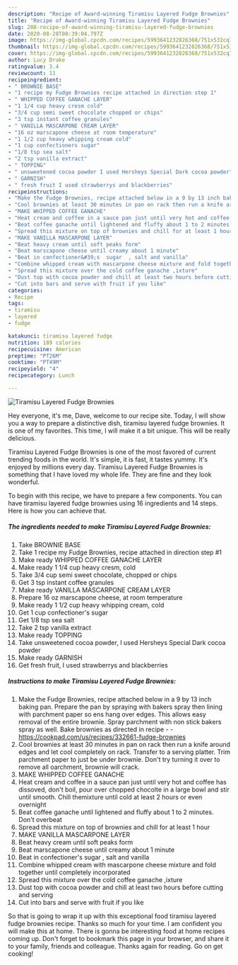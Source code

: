 ```yaml
---
description: "Recipe of Award-winning Tiramisu Layered Fudge Brownies"
title: "Recipe of Award-winning Tiramisu Layered Fudge Brownies"
slug: 208-recipe-of-award-winning-tiramisu-layered-fudge-brownies
date: 2020-08-28T08:39:04.797Z
image: https://img-global.cpcdn.com/recipes/5993641232826368/751x532cq70/tiramisu-layered-fudge-brownies-recipe-main-photo.jpg
thumbnail: https://img-global.cpcdn.com/recipes/5993641232826368/751x532cq70/tiramisu-layered-fudge-brownies-recipe-main-photo.jpg
cover: https://img-global.cpcdn.com/recipes/5993641232826368/751x532cq70/tiramisu-layered-fudge-brownies-recipe-main-photo.jpg
author: Lucy Drake
ratingvalue: 3.4
reviewcount: 11
recipeingredient:
- " BROWNIE BASE"
- "1 recipe my Fudge Brownies recipe attached in direction step 1"
- " WHIPPED COFFEE GANACHE LAYER"
- "1 1/4 cup heavy cresm cold"
- "3/4 cup semi sweet chocolate chopped or chips"
- "3 tsp instant coffee granules"
- " VANILLA MASCARPONE CREAM LAYER"
- "16 oz marscapone cheese at room temperature"
- "1 1/2 cup heavy whipping cream cold"
- "1 cup confectioners sugar"
- "1/8 tsp sea salt"
- "2 tsp vanilla extract"
- " TOPPING"
- " unsweetened cocoa powder I used Hersheys Special Dark cocoa powder"
- " GARNISH"
- " fresh fruit I used strawberrys and blackberries"
recipeinstructions:
- "Make the Fudge Brownies, recipe attached below in a 9 by 13 inch baking pan. Prepare the pan by spraying with bakers spray then lining with parchment paper so ens hang over edges. This allows easy removal of the entire brownie. Spray parchment with non stick bakers spray as well. Bake brownies as directed in recipe  https://cookpad.com/us/recipes/332661-fudge-brownies"
- "Cool brownies at least 30 minutes in pan on rack then run a knife around edges and let  cool completely  on  rack. Transfer to a serving platter. Trim parchment paper to just be under brownie. Don&#39;t try turning it over to remove all oarchment, brownie will crack."
- "MAKE WHIPPED COFFEE GANACHE"
- "Heat cream and coffee in a sauce pan just until very hot and coffee has dissoved, don&#39;t boil, pour over chopped chocolte in a large bowl and stir until smooth. Chill themixture until cold at least 2 hours or even overnight"
- "Beat coffee ganache until lightened and fluffy about 1 to 2 minutes. Don&#39;t overbeat"
- "Spread this mixture on top of brownies and chill for at least 1 hour"
- "MAKE VANILLA MASCARPONE LAYER"
- "Beat heavy cream until soft peaks form"
- "Beat marscapone cheese until creamy about 1 minute"
- "Beat in confectioner&#39;s  sugar  , salt and vanilla"
- "Combine whipped cream with mascarpone cheese mixture and fold together until completely  incorporated"
- "Spread this mixture over the cold coffee ganache ,ixture"
- "Dust top with cocoa powder and chill at least two hours before cutting and serving"
- "Cut into bars and serve with fruit if you like"
categories:
- Recipe
tags:
- tiramisu
- layered
- fudge

katakunci: tiramisu layered fudge 
nutrition: 189 calories
recipecuisine: American
preptime: "PT26M"
cooktime: "PT49M"
recipeyield: "4"
recipecategory: Lunch

---
```



![Tiramisu Layered Fudge Brownies](https://img-global.cpcdn.com/recipes/5993641232826368/751x532cq70/tiramisu-layered-fudge-brownies-recipe-main-photo.jpg)

Hey everyone, it's me, Dave, welcome to our recipe site. Today, I will show you a way to prepare a distinctive dish, tiramisu layered fudge brownies. It is one of my favorites. This time, I will make it a bit unique. This will be really delicious.



Tiramisu Layered Fudge Brownies is one of the most favored of current trending foods in the world. It's simple, it is fast, it tastes yummy. It's enjoyed by millions every day. Tiramisu Layered Fudge Brownies is something that I have loved my whole life. They are fine and they look wonderful.


To begin with this recipe, we have to prepare a few components. You can have tiramisu layered fudge brownies using 16 ingredients and 14 steps. Here is how you can achieve that.

<!--inarticleads1-->

##### The ingredients needed to make Tiramisu Layered Fudge Brownies:

1. Take  BROWNIE BASE
1. Take 1 recipe my Fudge Brownies, recipe attached in direction step #1
1. Make ready  WHIPPED COFFEE GANACHE LAYER
1. Make ready 1 1/4 cup heavy cresm, cold
1. Take 3/4 cup semi sweet chocolate, chopped or chips
1. Get 3 tsp instant coffee granules
1. Make ready  VANILLA MASCARPONE CREAM LAYER
1. Prepare 16 oz marscapone cheese, at room temperature
1. Make ready 1 1/2 cup heavy whipping cream, cold
1. Get 1 cup confectioner&#39;s sugar
1. Get 1/8 tsp sea salt
1. Take 2 tsp vanilla extract
1. Make ready  TOPPING
1. Take  unsweetened cocoa powder, I used Hersheys Special Dark cocoa powder
1. Make ready  GARNISH
1. Get  fresh fruit, I used strawberrys and blackberries




<!--inarticleads2-->

##### Instructions to make Tiramisu Layered Fudge Brownies:

1. Make the Fudge Brownies, recipe attached below in a 9 by 13 inch baking pan. Prepare the pan by spraying with bakers spray then lining with parchment paper so ens hang over edges. This allows easy removal of the entire brownie. Spray parchment with non stick bakers spray as well. Bake brownies as directed in recipe -  - https://cookpad.com/us/recipes/332661-fudge-brownies
1. Cool brownies at least 30 minutes in pan on rack then run a knife around edges and let  cool completely  on  rack. Transfer to a serving platter. Trim parchment paper to just be under brownie. Don&#39;t try turning it over to remove all oarchment, brownie will crack.
1. MAKE WHIPPED COFFEE GANACHE
1. Heat cream and coffee in a sauce pan just until very hot and coffee has dissoved, don&#39;t boil, pour over chopped chocolte in a large bowl and stir until smooth. Chill themixture until cold at least 2 hours or even overnight
1. Beat coffee ganache until lightened and fluffy about 1 to 2 minutes. Don&#39;t overbeat
1. Spread this mixture on top of brownies and chill for at least 1 hour
1. MAKE VANILLA MASCARPONE LAYER
1. Beat heavy cream until soft peaks form
1. Beat marscapone cheese until creamy about 1 minute
1. Beat in confectioner&#39;s  sugar  , salt and vanilla
1. Combine whipped cream with mascarpone cheese mixture and fold together until completely  incorporated
1. Spread this mixture over the cold coffee ganache ,ixture
1. Dust top with cocoa powder and chill at least two hours before cutting and serving
1. Cut into bars and serve with fruit if you like




So that is going to wrap it up with this exceptional food tiramisu layered fudge brownies recipe. Thanks so much for your time. I am confident you will make this at home. There is gonna be interesting food at home recipes coming up. Don't forget to bookmark this page in your browser, and share it to your family, friends and colleague. Thanks again for reading. Go on get cooking!
